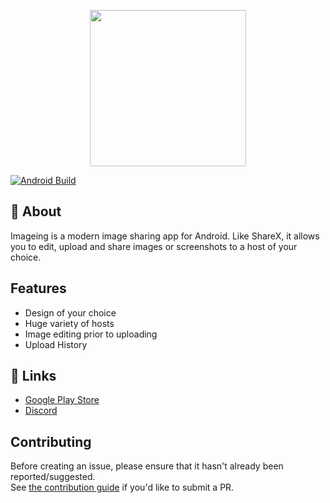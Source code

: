 <p align="center">
  <img src="https://imageing.org/assets/Mark.png" height="250" width="250" >
</p>

[![Android Build](https://github.com/ImageingApp/Imageing/actions/workflows/android-build.yml/badge.svg)](https://github.com/ImageingApp/Imageing/actions/workflows/android-build.yml)

## 🚀 About

Imageing is a modern image sharing app for Android.
Like ShareX, it allows you to edit, upload and share images or screenshots to a host of your choice.

## Features

- Design of your choice
- Huge variety of hosts
- Image editing prior to uploading
- Upload History

## 🔗 Links

- [Google Play Store](https://play.google.com/store/apps/details?id=org.imageing.app)
- [Discord](https://discord.gg/9UK5ZcY6By)

## Contributing

Before creating an issue, please ensure that it hasn't already been reported/suggested.  
See [the contribution guide](https://github.com/ImageingApp/Imageing/tree/main/.github/CONTRIBUTING.md) if you'd like to submit a PR.
